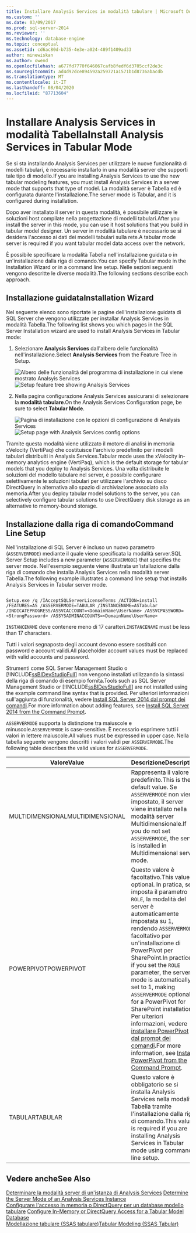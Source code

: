 ```yaml
---
title: Installare Analysis Services in modalità tabulare | Microsoft Docs
ms.custom: ''
ms.date: 03/09/2017
ms.prod: sql-server-2014
ms.reviewer: ''
ms.technology: database-engine
ms.topic: conceptual
ms.assetid: cd6ac80d-b735-4e3e-a024-489f1409ad33
author: minewiskan
ms.author: owend
ms.openlocfilehash: a677fd7770f646067cafb8fedf6d3705ccf2de3c
ms.sourcegitcommit: ad4d92dce894592a259721a1571b1d8736abacdb
ms.translationtype: MT
ms.contentlocale: it-IT
ms.lasthandoff: 08/04/2020
ms.locfileid: "87713604"
---
```

# <a name="install-analysis-services-in-tabular-mode"></a><span data-ttu-id="be02d-102">Installare Analysis Services in modalità Tabella</span><span class="sxs-lookup"><span data-stu-id="be02d-102">Install Analysis Services in Tabular Mode</span></span>
  <span data-ttu-id="be02d-103">Se si sta installando Analysis Services per utilizzare le nuove funzionalità di modelli tabulari, è necessario installarlo in una modalità server che supporti tale tipo di modello.</span><span class="sxs-lookup"><span data-stu-id="be02d-103">If you are installing Analysis Services to use the new tabular modeling features, you must install Analysis Services in a server mode that supports that type of model.</span></span> <span data-ttu-id="be02d-104">La modalità server è Tabella ed è configurata durante l'installazione.</span><span class="sxs-lookup"><span data-stu-id="be02d-104">The server mode is Tabular, and it is configured during installation.</span></span>  
  
 <span data-ttu-id="be02d-105">Dopo aver installato il server in questa modalità, è possibile utilizzare le soluzioni host compilate nella progettazione di modelli tabulari.</span><span class="sxs-lookup"><span data-stu-id="be02d-105">After you install the server in this mode, you can use it host solutions that you build in tabular model designer.</span></span> <span data-ttu-id="be02d-106">Un server in modalità tabulare è necessario se si desidera l'accesso ai dati dei modelli tabulari sulla rete.</span><span class="sxs-lookup"><span data-stu-id="be02d-106">A tabular mode server is required if you want tabular model data access over the network.</span></span>  
  
 <span data-ttu-id="be02d-107">È possibile specificare la modalità Tabella nell'installazione guidata o in un'installazione dalla riga di comando.</span><span class="sxs-lookup"><span data-stu-id="be02d-107">You can specify Tabular mode in the Installation Wizard or in a command line setup.</span></span> <span data-ttu-id="be02d-108">Nelle sezioni seguenti vengono descritte le diverse modalità.</span><span class="sxs-lookup"><span data-stu-id="be02d-108">The following sections describe each approach.</span></span>  
  
## <a name="installation-wizard"></a><span data-ttu-id="be02d-109">Installazione guidata</span><span class="sxs-lookup"><span data-stu-id="be02d-109">Installation Wizard</span></span>  
 <span data-ttu-id="be02d-110">Nel seguente elenco sono riportate le pagine dell'installazione guidata di SQL Server che vengono utilizzate per installar Analysis Services in modalità Tabella.</span><span class="sxs-lookup"><span data-stu-id="be02d-110">The following list shows you which pages in the SQL Server Installation wizard are used to install Analysis Services in Tabular mode:</span></span>  
  
1.  <span data-ttu-id="be02d-111">Selezionare **Analysis Services** dall'albero delle funzionalità nell'installazione.</span><span class="sxs-lookup"><span data-stu-id="be02d-111">Select **Analysis Services** from the Feature Tree in Setup.</span></span>  
  
     <span data-ttu-id="be02d-112">![Albero delle funzionalità del programma di installazione in cui viene mostrato Analsyis Services](../../../sql-server/install/media/ssas-setupas.gif "Albero delle funzionalità del programma di installazione in cui viene mostrato Analsyis Services")</span><span class="sxs-lookup"><span data-stu-id="be02d-112">![Setup feature tree showing Analsyis Services](../../../sql-server/install/media/ssas-setupas.gif "Setup feature tree showing Analsyis Services")</span></span>  
  
2.  <span data-ttu-id="be02d-113">Nella pagina configurazione Analysis Services assicurarsi di selezionare la **modalità tabulare**.</span><span class="sxs-lookup"><span data-stu-id="be02d-113">On the Analysis Services Configuration page, be sure to select **Tabular Mode**.</span></span>  
  
     <span data-ttu-id="be02d-114">![Pagina di installazione con le opzioni di configurazione di Analysis Services](../../../sql-server/install/media/ssas-setupasconfig.gif "Pagina di installazione con le opzioni di configurazione di Analysis Services")</span><span class="sxs-lookup"><span data-stu-id="be02d-114">![Setup page with Analysis Services config options](../../../sql-server/install/media/ssas-setupasconfig.gif "Setup page with Analysis Services config options")</span></span>  
  
 <span data-ttu-id="be02d-115">Tramite questa modalità viene utilizzato il motore di analisi in memoria xVelocity (VertiPaq) che costituisce l'archivio predefinito per i modelli tabulari distribuiti in Analysis Services.</span><span class="sxs-lookup"><span data-stu-id="be02d-115">Tabular mode uses the xVelocity in-memory analytics engine (VertiPaq), which is the default storage for tabular models that you deploy to Analysis Services.</span></span> <span data-ttu-id="be02d-116">Una volta distribuite le soluzioni del modello tabulare nel server, è possibile configurare selettivamente le soluzioni tabulari per utilizzare l'archivio su disco DirectQuery in alternativa allo spazio di archiviazione associato alla memoria.</span><span class="sxs-lookup"><span data-stu-id="be02d-116">After you deploy tabular model solutions to the server, you can selectively configure tabular solutions to use DirectQuery disk storage as an alternative to memory-bound storage.</span></span>  
  
## <a name="command-line-setup"></a><span data-ttu-id="be02d-117">Installazione dalla riga di comando</span><span class="sxs-lookup"><span data-stu-id="be02d-117">Command Line Setup</span></span>  
 <span data-ttu-id="be02d-118">Nell'installazione di SQL Server è incluso un nuovo parametro (`ASSERVERMODE`) mediante il quale viene specificata la modalità server.</span><span class="sxs-lookup"><span data-stu-id="be02d-118">SQL Server Setup includes a new parameter (`ASSERVERMODE`) that specifies the server mode.</span></span> <span data-ttu-id="be02d-119">Nell'esempio seguente viene illustrata un'istallazione dalla riga di comando che installa Analysis Services nella modalità server Tabella.</span><span class="sxs-lookup"><span data-stu-id="be02d-119">The following example illustrates a command line setup that installs Analysis Services in Tabular server mode.</span></span>  
  
```  
  
Setup.exe /q /IAcceptSQLServerLicenseTerms /ACTION=install /FEATURES=AS /ASSERVERMODE=TABULAR /INSTANCENAME=ASTabular /INDICATEPROGRESS/ASSVCACCOUNT=<DomainName\UserName> /ASSVCPASSWORD=<StrongPassword> /ASSYSADMINACCOUNTS=<DomainName\UserName>   
```  
  
 <span data-ttu-id="be02d-120">`INSTANCENAME` deve contenere meno di 17 caratteri.</span><span class="sxs-lookup"><span data-stu-id="be02d-120">`INSTANCENAME` must be less than 17 characters.</span></span>  
  
 <span data-ttu-id="be02d-121">Tutti i valori segnaposto degli account devono essere sostituiti con password e account validi.</span><span class="sxs-lookup"><span data-stu-id="be02d-121">All placeholder account values must be replaced with valid accounts and password.</span></span>  
  
 <span data-ttu-id="be02d-122">Strumenti come SQL Server Management Studio o [!INCLUDE[ssBIDevStudioFull](../../../includes/ssbidevstudiofull-md.md)] non vengono installati utilizzando la sintassi della riga di comando di esempio fornita.</span><span class="sxs-lookup"><span data-stu-id="be02d-122">Tools such as SQL Server Management Studio or [!INCLUDE[ssBIDevStudioFull](../../../includes/ssbidevstudiofull-md.md)] are not installed using the example command line syntax that is provided.</span></span> <span data-ttu-id="be02d-123">Per ulteriori informazioni sull'aggiunta di funzionalità, vedere [Install SQL Server 2014 dal prompt dei comandi](../../../database-engine/install-windows/install-sql-server-from-the-command-prompt.md).</span><span class="sxs-lookup"><span data-stu-id="be02d-123">For more information about adding features, see [Install SQL Server 2014 from the Command Prompt](../../../database-engine/install-windows/install-sql-server-from-the-command-prompt.md).</span></span>  
  
 <span data-ttu-id="be02d-124">`ASSERVERMODE` supporta la distinzione tra maiuscole e minuscole.</span><span class="sxs-lookup"><span data-stu-id="be02d-124">`ASSERVERMODE` is case-sensitive.</span></span>  <span data-ttu-id="be02d-125">È necessario esprimere tutti i valori in lettere maiuscole.</span><span class="sxs-lookup"><span data-stu-id="be02d-125">All values must be expressed in upper case.</span></span> <span data-ttu-id="be02d-126">Nella tabella seguente vengono descritti i valori validi per `ASSERVERMODE`.</span><span class="sxs-lookup"><span data-stu-id="be02d-126">The following table describes the valid values for `ASSERVERMODE`.</span></span>  
  
|<span data-ttu-id="be02d-127">Valore</span><span class="sxs-lookup"><span data-stu-id="be02d-127">Value</span></span>|<span data-ttu-id="be02d-128">Descrizione</span><span class="sxs-lookup"><span data-stu-id="be02d-128">Description</span></span>|  
|-----------|-----------------|  
|<span data-ttu-id="be02d-129">MULTIDIMENSIONAL</span><span class="sxs-lookup"><span data-stu-id="be02d-129">MULTIDIMENSIONAL</span></span>|<span data-ttu-id="be02d-130">Rappresenta il valore predefinito.</span><span class="sxs-lookup"><span data-stu-id="be02d-130">This is the default value.</span></span> <span data-ttu-id="be02d-131">Se `ASSERVERMODE` non viene impostato, il server viene installato nella modalità server Multidimensionale.</span><span class="sxs-lookup"><span data-stu-id="be02d-131">If you do not set `ASSERVERMODE`, the server is installed in Multidimensional server mode.</span></span>|  
|<span data-ttu-id="be02d-132">POWERPIVOT</span><span class="sxs-lookup"><span data-stu-id="be02d-132">POWERPIVOT</span></span>|<span data-ttu-id="be02d-133">Questo valore è facoltativo.</span><span class="sxs-lookup"><span data-stu-id="be02d-133">This value is optional.</span></span> <span data-ttu-id="be02d-134">In pratica, se si imposta il parametro `ROLE`, la modalità del server è automaticamente impostata su 1, rendendo `ASSERVERMODE` facoltativo per un'installazione di PowerPivot per SharePoint.</span><span class="sxs-lookup"><span data-stu-id="be02d-134">In practice, if you set the `ROLE` parameter, the server mode is automatically set to 1, making `ASSERVERMODE` optional for a PowerPivot for SharePoint installation.</span></span> <span data-ttu-id="be02d-135">Per ulteriori informazioni, vedere [installare PowerPivot dal prompt dei comandi](../../../sql-server/install/install-powerpivot-from-the-command-prompt.md).</span><span class="sxs-lookup"><span data-stu-id="be02d-135">For more information, see [Install PowerPivot from the Command Prompt](../../../sql-server/install/install-powerpivot-from-the-command-prompt.md).</span></span>|  
|<span data-ttu-id="be02d-136">TABULAR</span><span class="sxs-lookup"><span data-stu-id="be02d-136">TABULAR</span></span>|<span data-ttu-id="be02d-137">Questo valore è obbligatorio se si installa Analysis Services nella modalità Tabella tramite l'installazione dalla riga di comando.</span><span class="sxs-lookup"><span data-stu-id="be02d-137">This value is required if you are installing Analysis Services in Tabular mode using command line setup.</span></span>|  
  
## <a name="see-also"></a><span data-ttu-id="be02d-138">Vedere anche</span><span class="sxs-lookup"><span data-stu-id="be02d-138">See Also</span></span>  
 <span data-ttu-id="be02d-139">[Determinare la modalità server di un'istanza di Analysis Services](../determine-the-server-mode-of-an-analysis-services-instance.md) </span><span class="sxs-lookup"><span data-stu-id="be02d-139">[Determine the Server Mode of an Analysis Services Instance](../determine-the-server-mode-of-an-analysis-services-instance.md) </span></span>  
 <span data-ttu-id="be02d-140">[Configurare l'accesso in memoria o DirectQuery per un database modello tabulare](../../tabular-models/enable-directquery-mode-in-ssms.md) </span><span class="sxs-lookup"><span data-stu-id="be02d-140">[Configure In-Memory or DirectQuery Access for a Tabular Model Database](../../tabular-models/enable-directquery-mode-in-ssms.md) </span></span>  
 [<span data-ttu-id="be02d-141">Modellazione tabulare &#40;SSAS tabulare&#41;</span><span class="sxs-lookup"><span data-stu-id="be02d-141">Tabular Modeling &#40;SSAS Tabular&#41;</span></span>](../../tabular-models/tabular-models-ssas.md)  
  
  
